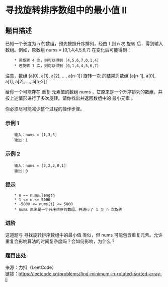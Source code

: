 # 寻找旋转排序数组中的最小值 II

## 题目描述

已知一个长度为 n 的数组，预先按照升序排列，经由 1 到 n 次 旋转 后，得到输入数组。例如，原数组 nums = [0,1,4,4,5,6,7] 在变化后可能得到：

```text
    * 若旋转 4 次，则可以得到 [4,5,6,7,0,1,4]
    * 若旋转 7 次，则可以得到 [0,1,4,4,5,6,7]
```

注意，数组 [a[0], a[1], a[2], ..., a[n-1]] 旋转一次 的结果为数组 [a[n-1], a[0], a[1], a[2], ..., a[n-2]]

给你一个可能存在 重复 元素值的数组 nums ，它原来是一个升序排列的数组，并按上述情形进行了多次旋转。请你找出并返回数组中的 最小元素 。

你必须尽可能减少整个过程的操作步骤。

### 示例 1

```text
    输入：nums = [1,3,5]
    输出：1
```

### 示例 2

```text
    输入：nums = [2,2,2,0,1]
    输出：0
```

### 提示

```text
    * n == nums.length
    * 1 <= n <= 5000
    * -5000 <= nums[i] <= 5000
    * nums 原来是一个升序排序的数组，并进行了 1 至 n 次旋转
```

### 进阶

这道题与 寻找旋转排序数组中的最小值 类似，但 nums 可能包含重复元素。允许重复会影响算法的时间复杂度吗？会如何影响，为什么？

### 题目出处

来源：力扣（LeetCode）  
链接：<https://leetcode.cn/problems/find-minimum-in-rotated-sorted-array-ii>
